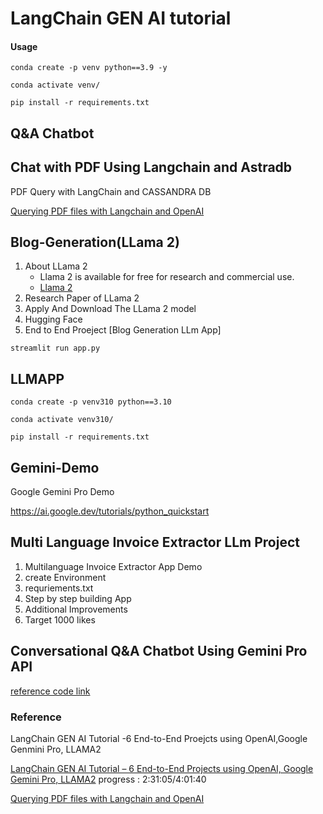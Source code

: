 # LangChain GEN AI tutorial

#### Usage
```
conda create -p venv python==3.9 -y
```

```
conda activate venv/
```

```
pip install -r requirements.txt
```



## Q&A Chatbot


## Chat with PDF Using Langchain and Astradb

PDF Query with LangChain and CASSANDRA DB 


[Querying PDF files with  Langchain and OpenAI](https://medium.com/@svikraman010101/querying-pdf-files-with-langchain-and-openai-b5ec496e28c0)


## Blog-Generation(LLama 2)

1. About LLama 2
    - Llama 2 is available for free for research and commercial use.
    - [Llama 2](https://llama.meta.com/llama2)
2. Research Paper of LLama 2
3. Apply And Download The LLama 2 model
4. Hugging Face
5. End to End Proeject [Blog Generation LLm App]

```
streamlit run app.py
```

## LLMAPP

```
conda create -p venv310 python==3.10
```

```
conda activate venv310/
```

```
pip install -r requirements.txt
```

## Gemini-Demo
Google Gemini Pro Demo

https://ai.google.dev/tutorials/python_quickstart


## Multi Language Invoice Extractor LLm Project

1. Multilanguage Invoice Extractor App Demo
2. create Environment
3. requriements.txt
4. Step by step building App
5. Additional Improvements
6. Target 1000 likes



## Conversational Q&A Chatbot Using Gemini Pro API

[reference code link](https://github.com/krishnaik06/Google-Gemini-Crash-Course/tree/7ae0761ec44979341a397021d156f3fcf1dcc026/End-To-End-Gemini-Project-main)





### Reference

LangChain GEN AI Tutorial -6 End-to-End Proejcts using OpenAI,Google Genmini Pro, LLAMA2

[LangChain GEN AI Tutorial – 6 End-to-End Projects using OpenAI, Google Gemini Pro, LLAMA2](https://www.youtube.com/watch?v=x0AnCE9SE4A&t=13168s)
progress : 2:31:05/4:01:40




[Querying PDF files with  Langchain and OpenAI](https://medium.com/@svikraman010101/querying-pdf-files-with-langchain-and-openai-b5ec496e28c0)